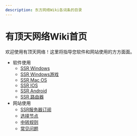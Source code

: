 ```yaml
---
description: 东方网络Wiki各词条的目录
---
```


# 有顶天网络Wiki首页

欢迎使用有顶天网络！这里将指导您软件和网站使用的方方面面。

* 软件使用
  * [SSR Windows](ruan-jian-shi-yong/ruan-jian-shi-yong.md)
  * [SSR Windows游戏](ruan-jian-shi-yong/ssr-windows-you-xi.md)
  * [SSR Mac OS](ruan-jian-shi-yong/ssr-mac-os.md)
  * [SSR IOS](ruan-jian-shi-yong/ssr-ios.md)
  * [SSR Android](ruan-jian-shi-yong/ssr-android.md)
  * [SSR 路由器](ruan-jian-shi-yong/ssr-lu-you-qi.md)
* 网站使用
  * [SSR服务器订阅](wang-zhan-shi-yong/ssr-fu-wu-qi-ding-yue.md)
  * [选择节点](wang-zhan-shi-yong/xuan-ze-jie-dian.md)
  * [中转规则](wang-zhan-shi-yong/zhong-zhuan-gui-ze.md)
  * [常见问题](wang-zhan-shi-yong/chang-jian-wen-ti.md)



